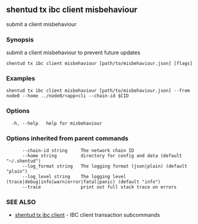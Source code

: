 ## shentud tx ibc client misbehaviour

submit a client misbehaviour

### Synopsis

submit a client misbehaviour to prevent future updates

```
shentud tx ibc client misbehaviour [path/to/misbehaviour.json] [flags]
```

### Examples

```
shentud tx ibc client misbehaviour [path/to/misbehaviour.json] --from node0 --home ../node0/<app>cli --chain-id $CID
```

### Options

```
  -h, --help   help for misbehaviour
```

### Options inherited from parent commands

```
      --chain-id string     The network chain ID
      --home string         directory for config and data (default "~/.shentud")
      --log_format string   The logging format (json|plain) (default "plain")
      --log_level string    The logging level (trace|debug|info|warn|error|fatal|panic) (default "info")
      --trace               print out full stack trace on errors
```

### SEE ALSO

* [shentud tx ibc client](shentud_tx_ibc_client.md)	 - IBC client transaction subcommands


